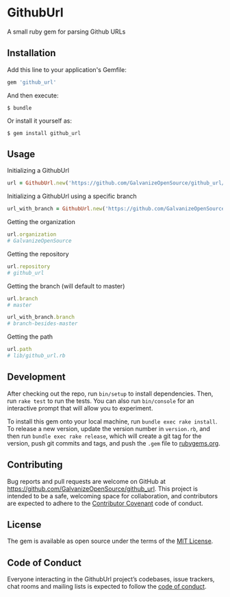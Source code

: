 # GithubUrl

A small ruby gem for parsing Github URLs

## Installation

Add this line to your application's Gemfile:

```ruby
gem 'github_url'
```

And then execute:

    $ bundle

Or install it yourself as:

    $ gem install github_url

## Usage

Initializing a GithubUrl

```ruby
url = GithubUrl.new('https://github.com/GalvanizeOpenSource/github_url/blob/master/lib/github_url.rb')
```

Initializing a GithubUrl using a specific branch

```ruby
url_with_branch = GithubUrl.new('https://github.com/GalvanizeOpenSource/github_url/blob/master/lib/github_url.rb', 'branch-besides-master')
```

Getting the organization

```ruby
url.organization
# GalvanizeOpenSource
```

Getting the repository

```ruby
url.repository
# github_url
```

Getting the branch (will default to master)

```ruby
url.branch
# master
```

```ruby
url_with_branch.branch
# branch-besides-master
```

Getting the path

```ruby
url.path
# lib/github_url.rb
```

## Development

After checking out the repo, run `bin/setup` to install dependencies. Then, run `rake test` to run the tests. You can also run `bin/console` for an interactive prompt that will allow you to experiment.

To install this gem onto your local machine, run `bundle exec rake install`. To release a new version, update the version number in `version.rb`, and then run `bundle exec rake release`, which will create a git tag for the version, push git commits and tags, and push the `.gem` file to [rubygems.org](https://rubygems.org).

## Contributing

Bug reports and pull requests are welcome on GitHub at https://github.com/GalvanizeOpenSource/github_url. This project is intended to be a safe, welcoming space for collaboration, and contributors are expected to adhere to the [Contributor Covenant](http://contributor-covenant.org) code of conduct.

## License

The gem is available as open source under the terms of the [MIT License](http://opensource.org/licenses/MIT).

## Code of Conduct

Everyone interacting in the GithubUrl project’s codebases, issue trackers, chat rooms and mailing lists is expected to follow the [code of conduct](https://github.com/GalvanizeOpenSource/github_url/blob/master/CODE_OF_CONDUCT.md).
